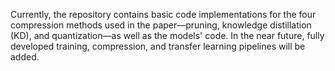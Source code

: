 Currently, the repository contains basic code implementations for the four compression methods used in the paper—pruning, knowledge distillation (KD), and quantization—as well as the models' code. In the near future, fully developed training, compression, and transfer learning pipelines will be added.
